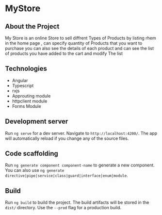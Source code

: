
# MyStore

## About the Project
My Store is an online Store to sell diffrent Types of Products by listing rhem in the home page , can specify quantity of Products that you want to purchase you can also see the details of each product and can see the list of products you have added to the cart and modify The list

## Technologies
- Angular 
- Typescript
- rxjs
- Approuting module
- httpclient module
- Forms Module

## Development server

Run `ng serve` for a dev server. Navigate to `http://localhost:4200/`. The app will automatically reload if you change any of the source files.

## Code scaffolding

Run `ng generate component component-name` to generate a new component. You can also use `ng generate directive|pipe|service|class|guard|interface|enum|module`.

## Build

Run `ng build` to build the project. The build artifacts will be stored in the `dist/` directory. Use the `--prod` flag for a production build.


